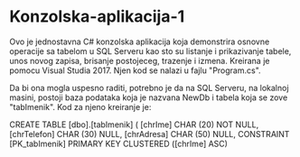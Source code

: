 # Konzolska-aplikacija-1
Ovo je jednostavna C# konzolska aplikacija koja demonstrira osnovne operacije sa tabelom u SQL Serveru kao sto su listanje i prikazivanje tabele, unos novog zapisa, brisanje postojeceg, trazenje i izmena. Kreirana je pomocu Visual Studia 2017. Njen kod se nalazi u fajlu "Program.cs".

Da bi ona mogla uspesno raditi, potrebno je da na SQL Serveru, na lokalnoj masini, postoji baza podataka koja je nazvana NewDb i tabela koja se zove "tabImenik". Kod za njeno kreiranje je:

CREATE TABLE [dbo].[tabImenik] (
    [chrIme]     CHAR (20) NOT NULL,
    [chrTelefon] CHAR (30) NULL,
    [chrAdresa]  CHAR (50) NULL,
    CONSTRAINT [PK_tabImenik] PRIMARY KEY CLUSTERED ([chrIme] ASC)
